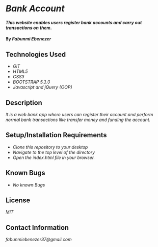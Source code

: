 # _Bank Account_

#### _This website enables users register bank accounts and carry out transactions on them._

#### By _**Fabunmi Ebenezer**_

## Technologies Used

* _GIT_
* _HTML5_
* _CSS3_
* _BOOTSTRAP 5.3.0_
* _Javascript and jQuery {OOP}_


## Description

_It is a web bank app where users can register their account and perform normal bank transactions like transfer money and funding the account._

## Setup/Installation Requirements

* _Clone this repository to your desktop_
* _Navigate to the top level of the directory_
* _Open the index.html file in your browser._


## Known Bugs

* _No known Bugs_


## License

_MIT_

## Contact Information

_fabunmiebenezer37@gmail.com_